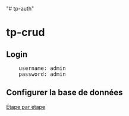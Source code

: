 "# tp-auth" 
# tp-crud

## Login
<pre>
    username: admin
    password: admin
</pre>

## Configurer la base de données
[Étape par étape](./create-database.md)